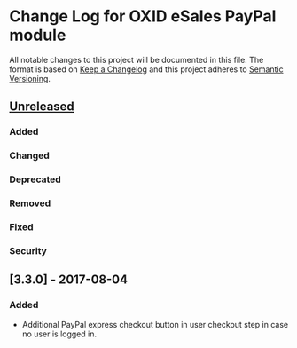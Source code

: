 # Change Log for OXID eSales PayPal module

All notable changes to this project will be documented in this file.
The format is based on [Keep a Changelog](http://keepachangelog.com/)
and this project adheres to [Semantic Versioning](http://semver.org/).



## [Unreleased]

### Added

### Changed

### Deprecated

### Removed

### Fixed

### Security


## [3.3.0] - 2017-08-04

### Added
- Additional PayPal express checkout button in user checkout step in case no user is logged in.

[Unreleased]: https://github.com/OXID-eSales/paypal/compare/v3.3.0...HEAD
[v3.3.0]: https://github.com/OXID-eSales/paypal/compare/v3.2.4...v3.3.0
